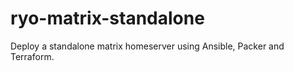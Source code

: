 # ryo-matrix-standalone

Deploy a standalone matrix homeserver using Ansible, Packer and Terraform.
